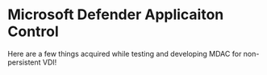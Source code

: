 # Microsoft Defender Applicaiton Control
Here are a few things acquired while testing and developing MDAC for non-persistent VDI!
